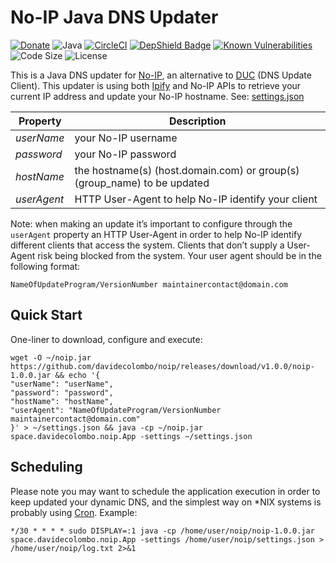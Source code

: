 # No-IP Java DNS Updater
[![Donate](https://img.shields.io/badge/PayPal-00457C?style=flat&logo=paypal&logoColor=white)](https://www.paypal.com/cgi-bin/webscr?cmd=_donations&business=T9USZAMJHNBBC&lc=IT&item_name=No-IP%20Java%20DNS%20Updater&currency_code=EUR&bn=PP%2dDonationsBF%3abtn_donate_SM%2egif%3aNonHosted)
![Java](https://img.shields.io/badge/Java-ED8B00?style=flat&logo=java&logoColor=white)
[![CircleCI](https://circleci.com/gh/davidecolombo/noip/tree/master.svg?style=shield)](https://circleci.com/gh/davidecolombo/noip/tree/master)
[![DepShield Badge](https://depshield.sonatype.org/badges/davidecolombo/noip/depshield.svg)](https://depshield.github.io)
[![Known Vulnerabilities](https://snyk.io//test/github/davidecolombo/noip/badge.svg?targetFile=pom.xml)](https://snyk.io//test/github/davidecolombo/noip?targetFile=pom.xml)
![Code Size](https://img.shields.io/github/languages/code-size/davidecolombo/noip)
![License](https://img.shields.io/github/license/davidecolombo/noip)

This is a Java DNS updater for [No-IP](https://www.noip.com/), an alternative to [DUC](https://www.noip.com/download) (DNS Update Client). This updater is using both [Ipify](https://www.ipify.org/) and No-IP APIs to retrieve your current IP address and update your No-IP hostname. See: [settings.json](src/test/resources/settings.json)

| Property | Description |
| --- | --- |
| _userName_ | your No-IP username |
| _password_ | your No-IP password |
| _hostName_ | the hostname(s) (host.domain.com) or group(s) (group_name) to be updated |
| _userAgent_ | HTTP User-Agent to help No-IP identify your client |

Note: when making an update it’s important to configure through the `userAgent` property an HTTP User-Agent in order to help No-IP identify different clients that access the system. Clients that don’t supply a User-Agent risk being blocked from the system. Your user agent should be in the following format:
```
NameOfUpdateProgram/VersionNumber maintainercontact@domain.com
```
## Quick Start
One-liner to download, configure and execute:
```
wget -O ~/noip.jar https://github.com/davidecolombo/noip/releases/download/v1.0.0/noip-1.0.0.jar && echo '{
"userName": "userName",
"password": "password",
"hostName": "hostName",
"userAgent": "NameOfUpdateProgram/VersionNumber maintainercontact@domain.com"
}' > ~/settings.json && java -cp ~/noip.jar space.davidecolombo.noip.App -settings ~/settings.json
```
## Scheduling
Please note you may want to schedule the application execution in order to keep updated your dynamic DNS, and the simplest way on *NIX systems is probably using [Cron](https://en.wikipedia.org/wiki/Cron). Example:
```
*/30 * * * * sudo DISPLAY=:1 java -cp /home/user/noip/noip-1.0.0.jar space.davidecolombo.noip.App -settings /home/user/noip/settings.json > /home/user/noip/log.txt 2>&1
```